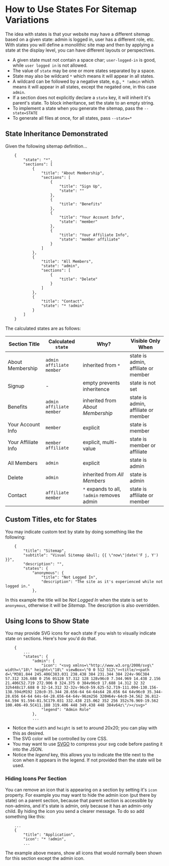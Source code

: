 # How to Use States For Sitemap Variations

The idea with states is that your website may have a different sitemap based on a given state: admin is logged in, user has a different role, etc.  With states you will define a monolithic site map and then by applying a state at the display level, you can have different layouts or perspectives.

* A given state must not contain a space char; `user-logged-in` is good, while `user logged in` is not allowed. 
* The value of `state` may be one or more states separated by a space.
* State may also be wildcard `*` which means it will appear in all states.
* A wildcard can be followed by a negative state, e.g.,  `* !admin` which means it will appear in all states, except the negated one, in this case `admin`.
* If a section does not explicitly declare a `state` key, it will inherit it's parent's state.  To block inheritance, set the state to an empty string.
* To implement a state when you generate the sitemap, pass the `--state=STATE`
* To generate all files at once, for all states, pass `--state=*`


## State Inheritance Demonstrated

Given the following sitemap definition...

        {
            "state": "*",
            "sections": [
                {
                    "title": "About Membership",
                    "sections": [
                        {
                            "title": "Sign Up",
                            "state": ""
                        },
                        {
                            "title": "Benefits"
                        },
                        {
                            "title": "Your Account Info",
                            "state": "member"
                        },
                        {
                            "title": "Your Affiliate Info",
                            "state": "member affiliate"
                        }
                    ]
                },
                {
                    "title": "All Members",
                    "state": "admin",
                    "sections": [
                        {
                            "title": "Delete"
                        }
                    ]
                },
                {
                    "title": "Contact",
                    "state": "* !admin"
                }
            ]
        }

The calculated states are as follows:

| Section Title | Calculated `state` | Why? | Visible Only When
|----------|----------|---|---|
| About Membership | `admin affiliate member` | inherited from `*` | state is admin, affiliate or member |
| Signup | - | empty prevents inheritence| state is not set |
| Benefits | `admin affiliate member` | inherited from _About Membership_ | state is admin, affiliate or member |
| Your Account Info | `member` | explicit | state is member |
| Your Affiliate Info | `member affiliate` | explicit, multi-value | state is member or affiliate |
| All Members | `admin` | explicit | state is admin |
| Delete | `admin` | inherited from _All Members_ | state is admin |
| Contact | `affiliate member` | `*` expands to all, `!admin` removes admin | state is affiliate or member |

## Custom Titles, etc for States

You may indicate custom text by state by doing something like the following:

        {
            "title": "Sitemap",
            "subtitle": "Visual Sitemap &bull; {{ \"now\"|date('F j, Y') }}",
            "description": "",
            "states": {
                "anonymous": {
                    "title": "Not Logged In",
                    "description": "The site as it's experienced while not logged in."
                },
                
In this example the title will be _Not Logged In_ when the state is set to `anonymous`, otherwise it will be _Sitemap_.  The description is also overridden.                

## Using Icons to Show State

You may provide SVG icons for each state if you wish to visually indicate state on sections.  Here's how you'd do that.

        {
            ...
            "states": {
                "admin": {
                    "icon": "<svg xmlns=\"http://www.w3.org/2000/svg\" width=\"18\" height=\"18\" viewBox=\"0 0 512 512\"><title/><path d=\"M381.844 245.406C383.031 238.438 384 231.344 384 224v-96C384 57.312 326.688 0 256 0S128 57.312 128 128v96c0 7.344.969 14.438 2.156 21.406C52.719 272.906 0 324.375 0 384v96c0 17.688 14.312 32 32 32h448c17.688 0 32-14.312 32-32v-96c0-59.625-52.719-111.094-130.156-138.594zM192 128c0-35.344 28.656-64 64-64s64 28.656 64 64v96c0 35.344-28.656 64-64 64s-64-28.656-64-64v-96zm256 320H64v-64c0-34.562 36.812-64.594 91.594-81.5C179.031 332.438 215.062 352 256 352s76.969-19.562 100.406-49.5C411.188 319.406 448 349.438 448 384v64z\"/></svg>"
                    "legend": "Admin Role"
                },
                ...
                
* Notice the `width` and `height` is set to around 20x20; you can play with this as desired.
* The SVG color will be controlled by core CSS.
* You may want to use [SVGO](https://www.npmjs.com/package/svgo) to compress your svg code before pasting it into the JSON.
* Notice the _legend_ key, this allows you to indicate the title next to the icon when it appears in the legend.  If not provided then the state will be used.

### Hiding Icons Per Section

You can remove an icon that is appearing on a section by setting it's `icon` property.  For example you may want to hide the admin icon (put there by state) on a parent section, because that parent section is accessible by non-admins, and it's state is admin, only because it has an admin-only child.  By hiding the icon you send a clearer message.  To do so add something like this:

        ...
        {
            "title": "Application",
            "icon": "* !admin",
            ...

The example above means, show all icons that would normally been shown for this section except the admin icon.
